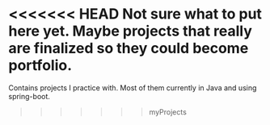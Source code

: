 <<<<<<< HEAD
Not sure what to put here yet. Maybe projects that really are finalized so they could become portfolio.
=======
Contains projects I practice with. Most of them currently in Java and using spring-boot.
>>>>>>> myProjects
